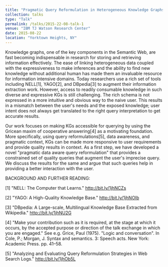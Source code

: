 ```yaml
---
title: "Pragmatic Query Reformulation in Heterogeneous Knowledge Graphs"
collection: talks
type: "Talk"
permalink: /talks/2015-22-08-talk-1
venue: "IBM TJ Watson Research Center"
date: 2015-08-22
location: "Yorktown Heights, NY"
---
```


Knowledge graphs, one of the key components in the Semantic
Web, are fast becoming indispensable in research for storing and
retrieving information effectively. The ease of linking heterogeneous
data coupled with the expressiveness to make inferences and the
ability to find new knowledge without additional human has made them
an invaluable resource for information intensive domains. Today
researchers use a rich set of tools including NELL[1], YAGO[2], and
DBpedia[3] to augment their information extraction work. However,
access to readily consumable knowledge in such diverse and expressive
KGs is still challenging. The rich schema is not expressed in a more
intuitive and obvious way to the naive user. This results in a
mismatch between the user's needs and the exposed knowledge; user
intent does not always get translated to the right query
interpretation to get accurate results.

Our work focuses on making KGs accessible for querying by using the
Gricean maxim of cooperative answering[4] as a motivating foundation.
More specifically, using query reformulations[5], data awareness, and
pragmatic context, KGs can be made more responsive to user
requirements and provide quality results in context. As a first step,
we have developed a novel "pragmatic data aware query reformulation"
that provides a constrained set of quality queries that augment the
user's imprecise query. We discuss the results for the same and argue
that such queries help in providing a better interaction with the
user.


BACKGROUND AND FURTHER READING:

[1] "NELL: The Computer that Learns." http://bit.ly/1jhNCZs

[2] "YAGO: A High-Quality Knowledge Base." http://bit.ly/1jhNOIb

[3] "DBpedia: A Large-scale, Multilingual Knowledge Base Extracted
from Wikipedia." http://bit.ly/1jhNU2G

[4] "Make your contribution such as it is required, at the stage at
which it occurs, by the accepted purpose or direction of the talk
exchange in which you are engaged." See e.g. Grice, Paul (1975).
"Logic and conversation". In Cole, P.; Morgan, J. Syntax and
semantics. 3: Speech acts. New York: Academic Press. pp. 41–58.

[5] "Analyzing and Evaluating Query Reformulation Strategies in Web
Search Logs." http://bit.ly/1jhOb5L

